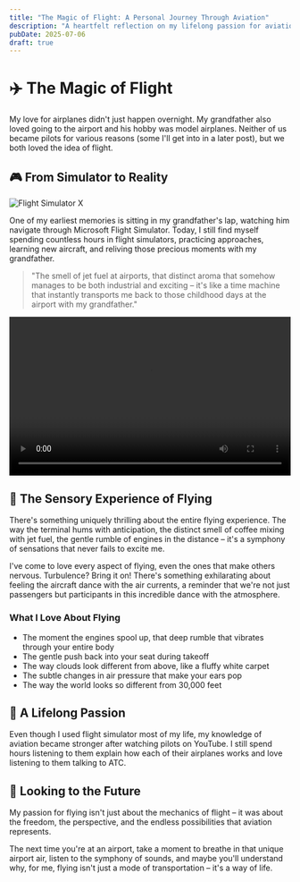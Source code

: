 ```yaml
---
title: "The Magic of Flight: A Personal Journey Through Aviation"
description: "A heartfelt reflection on my lifelong passion for aviation, inspired by my grandfather and nurtured through flight simulators"
pubDate: 2025-07-06
draft: true
---
```


# ✈️ The Magic of Flight

My love for airplanes didn't just happen overnight. My grandfather also loved going to the airport and his hobby was model airplanes. Neither of us became pilots for various reasons (some I'll get into in a later post), but we both loved the idea of flight.

## 🎮 From Simulator to Reality

![Flight Simulator X](https://22yjaf7c2x.ufs.sh/f/avP9Ws4j0vyMnjA29Fcx8TWaBUX7siRSeEoJZ0IwG6frjHlL)

One of my earliest memories is sitting in my grandfather's lap, watching him navigate through Microsoft Flight Simulator. Today, I still find myself spending countless hours in flight simulators, practicing approaches, learning new aircraft, and reliving those precious moments with my grandfather.

> "The smell of jet fuel at airports, that distinct aroma that somehow manages to be both industrial and exciting – it's like a time machine that instantly transports me back to those childhood days at the airport with my grandfather."

<video controls style="width: 100%; aspect-ratio: 16/9;">
  <source src="https://22yjaf7c2x.ufs.sh/f/avP9Ws4j0vyMewPsDnvZunTNIBq8K0FEPavgJD7jyUtzYXmw" type="video/mp4">
  Your browser does not support the video tag.
</video>

## 🌟 The Sensory Experience of Flying

There's something uniquely thrilling about the entire flying experience. The way the terminal hums with anticipation, the distinct smell of coffee mixing with jet fuel, the gentle rumble of engines in the distance – it's a symphony of sensations that never fails to excite me.

I've come to love every aspect of flying, even the ones that make others nervous. Turbulence? Bring it on! There's something exhilarating about feeling the aircraft dance with the air currents, a reminder that we're not just passengers but participants in this incredible dance with the atmosphere.

### What I Love About Flying

- The moment the engines spool up, that deep rumble that vibrates through your entire body
- The gentle push back into your seat during takeoff
- The way clouds look different from above, like a fluffy white carpet
- The subtle changes in air pressure that make your ears pop
- The way the world looks so different from 30,000 feet

## 🛫 A Lifelong Passion

Even though I used flight simulator most of my life, my knowledge of aviation became stronger after watching pilots on YouTube. I still spend hours listening to them explain how each of their airplanes works and love listening to them talking to ATC.

## 🌅 Looking to the Future

My passion for flying isn't just about the mechanics of flight – it was about the freedom, the perspective, and the endless possibilities that aviation represents.

The next time you're at an airport, take a moment to breathe in that unique airport air, listen to the symphony of sounds, and maybe you'll understand why, for me, flying isn't just a mode of transportation – it's a way of life.
